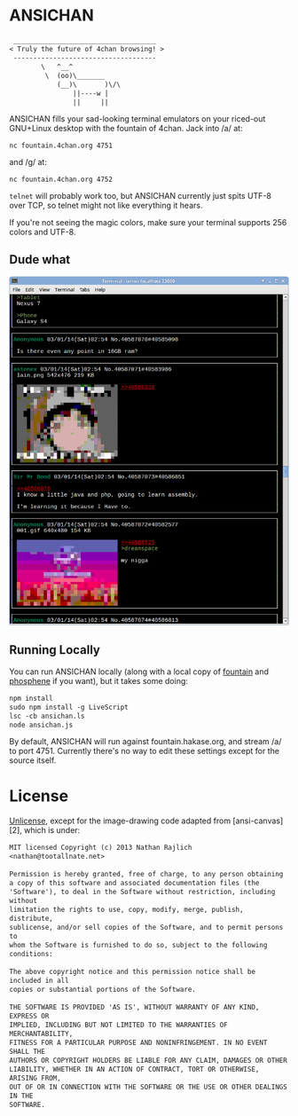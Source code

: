 # ANSICHAN

```
 ____________________________________
< Truly the future of 4chan browsing! >
 ------------------------------------
        \   ^__^
         \  (oo)\_______
            (__)\       )\/\
                ||----w |
                ||     ||
```

ANSICHAN fills your sad-looking terminal emulators on your riced-out GNU+Linux
desktop with the fountain of 4chan. Jack into /a/ at:

    nc fountain.4chan.org 4751

and /g/ at:

    nc fountain.4chan.org 4752

`telnet` will probably work too, but ANSICHAN currently just spits UTF-8
over TCP, so telnet might not like everything it hears.

If you're not seeing the magic colors, make sure your terminal
supports 256 colors and UTF-8.

## Dude what

![screenshot](./screenshot.png)

## Running Locally

You can run ANSICHAN locally (along with a local copy of [fountain][0] and
[phosphene][0] if you want), but it takes some doing:

    npm install
    sudo npm install -g LiveScript
    lsc -cb ansichan.ls
    node ansichan.js

By default, ANSICHAN will run against fountain.hakase.org, and stream /a/ to
port 4751. Currently there's no way to edit these settings except for
the source itself.

# License

[Unlicense][1], except for the image-drawing code adapted from [ansi-canvas][2],
which is under:

    MIT licensed Copyright (c) 2013 Nathan Rajlich <nathan@tootallnate.net>

    Permission is hereby granted, free of charge, to any person obtaining
    a copy of this software and associated documentation files (the
    'Software'), to deal in the Software without restriction, including without
    limitation the rights to use, copy, modify, merge, publish, distribute,
    sublicense, and/or sell copies of the Software, and to permit persons to
    whom the Software is furnished to do so, subject to the following
    conditions:

    The above copyright notice and this permission notice shall be included in all
    copies or substantial portions of the Software.

    THE SOFTWARE IS PROVIDED 'AS IS', WITHOUT WARRANTY OF ANY KIND, EXPRESS OR
    IMPLIED, INCLUDING BUT NOT LIMITED TO THE WARRANTIES OF MERCHANTABILITY,
    FITNESS FOR A PARTICULAR PURPOSE AND NONINFRINGEMENT. IN NO EVENT SHALL THE
    AUTHORS OR COPYRIGHT HOLDERS BE LIABLE FOR ANY CLAIM, DAMAGES OR OTHER
    LIABILITY, WHETHER IN AN ACTION OF CONTRACT, TORT OR OTHERWISE, ARISING FROM,
    OUT OF OR IN CONNECTION WITH THE SOFTWARE OR THE USE OR OTHER DEALINGS IN THE
    SOFTWARE.

[0]: https://github.com/qqueue/fountain
[1]: http://unlicense.org/
